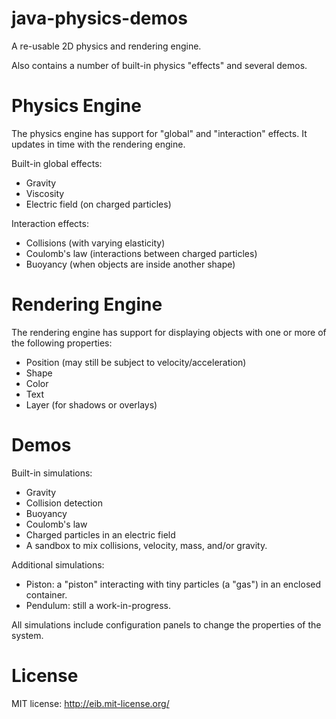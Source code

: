 java-physics-demos
==================
A re-usable 2D physics and rendering engine.

Also contains a number of built-in physics "effects" and several demos.


Physics Engine
==============
The physics engine has support for "global" and "interaction" effects.
It updates in time with the rendering engine. 

Built-in global effects:
* Gravity
* Viscosity
* Electric field (on charged particles)

Interaction effects:
* Collisions (with varying elasticity)
* Coulomb's law (interactions between charged particles)
* Buoyancy (when objects are inside another shape)


Rendering Engine
===============
The rendering engine has support for displaying objects
with one or more of the following properties:
* Position (may still be subject to velocity/acceleration)
* Shape
* Color
* Text
* Layer (for shadows or overlays)


Demos
=====
Built-in simulations:
* Gravity
* Collision detection
* Buoyancy
* Coulomb's law
* Charged particles in an electric field
* A sandbox to mix collisions, velocity, mass, and/or gravity.

Additional simulations:
* Piston: a "piston" interacting with tiny particles (a "gas") in an enclosed container.
* Pendulum: still a work-in-progress.

All simulations include configuration panels to change the properties of the system.


License
=======
MIT license: http://eib.mit-license.org/